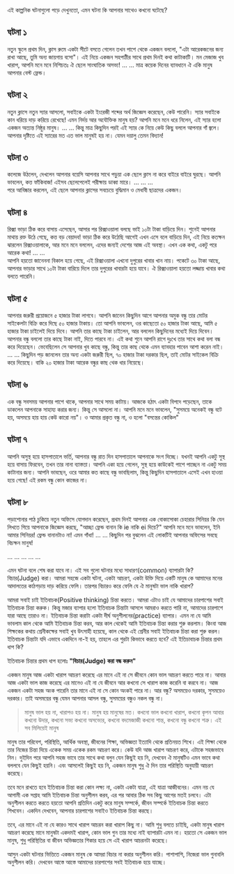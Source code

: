 এই কাল্পনিক ঘটনাগুলো পড়ে দেখুনতো, এমন ঘটনা কি আপনার সাথেও কখনো ঘটেছে?

## ঘটনা ১
নতুন স্কুলে প্রথম দিন, ক্লাস রুমে একটা সীটে বসতে গেলেন তখন পাশে থেকে একজন বললো, "এটা আরেকজনের জন্য রাখা আছে,
তুমি অন্য জায়গায় বসো"। এই নিয়ে একজন সহপাঠীর সাথে প্রথম দিনই কথা কাটাকাটি। মন মেজাজ খুব খারাপ, আপনি মনে মনে নিশিচতঃ ঐ ছেলে সাংঘাতিক অসভ্য!
... ...
মাত্র কয়েক দিনের ব্যাবধানে ঐ একি মানুষ আপনার বেস্ট ফ্রেন্ড।

## ঘটনা ২
নতুন ক্লাসে নতুন স্যার আসলো, সবাইকে একটা ইংরেজী শব্দের অর্থ জিজ্ঞেস করেছেন, কেউ পারেনি। স্যার সবাইকে কান ধরিয়ে দাড় করিয়ে রেখেছে! এমন নির্দয়
আর অযৌক্তিক মানুষ হয়? আপনি মনে মনে ধরে নিলেন, এই স্যার হলো একজন অত্যন্ত নিষ্ঠুর মানুষ।
... ...
কিন্তু মাত্র কিছুদিন পরই এই স্যার কে নিয়ে কেউ কিছু বললে আপনার গাঁ জ্বলে। আপনার দৃষ্টিতে এই স্যারের মত এত ভাল মানুষই হয় না। যেমন দয়ালু তেমন বিদ্যান!

## ঘটনা ৩
কলেজে উঠলেন, দেখলেন আপনার বয়েসি আপনার সাথে পড়ুয়া এক ছেলে ক্লাস না করে বাইরে বাইরে ঘুরছে। আপনি ভাবলেন, কত্ত ফাঁকিবাজ! এইসব
ছেলেপেলেই পরীক্ষায় ডাব্বা মারে।
... ... ...  
পরে আবিষ্কার করলেন, এই ছেলে আপনার ক্লাসের সবচেয়ে বুদ্ধিমান ও মেধাবী ছাত্রদের একজন।

## ঘটনা ৪
রিক্সা ভাড়া ঠিক করে বাসায় এসেছেন, আসার পর রিক্সাওয়ালা বলছে ভাই ১০টা টাকা বাড়িয়ে দিন। শুনেই আপনার মাথায় রক্ত উঠে গেছে, কত্ত বড় বেয়াদব!
ভাড়া ঠিক করে উঠেছি আগেই এখন এসে বলে বাড়িয়ে দিন, এই নিয়ে কতক্ষন ঝারলেন রিক্সাওয়ালাকে, আর মনে মনে বললেন, এদের জন্যই দেশের আজ এই অবস্থা।
এখন এক কথা, একটু পরে আরেক কথা!
... ...  
আপনি হয়তো জানেননা বিকাল হয়ে গেছে, এই রিক্সাওয়ালা এখনো দুপুরের খাবার খান নায়।
পকেটে ৩০ টাকা আছে, আপনার ভাড়ার সাথে ১০টা টাকা বারিয়ে দিলে তার দুপুরের খাবারটা হয়ে যাবে। ঐ রিক্সাওয়ালা হয়তো লজ্জায় খাবার কথা বলতে পারেনি।

## ঘটনা ৫
আপনার জরুরী প্রয়োজনে ৫ হাজার টাকা লাগবে। আপনি জানেন কিছুদিন আগে আপনার অমুক বন্ধু তার মোটর সাইকেলটা বিক্রি করে দিছে ৫০ হাজার টাকায়।
তো আপনি ভাবলেন, ওর কাছেতো ৫০ হাজার টাকা আছে, আমি ৫ হাজার টাকা চাইলেই দিয়ে দিবে। আপনি তার কাছে টাকা চাইলেন,
আর বললেন কিছুদিনের মধ্যেই দিয়ে দিবেন। আপনার বন্ধু বললো তার কাছে টাকা নাই, দিতে পারবে না। এই কথা শুনে আপনি রাগে দুঃখে তার সাথে কথা বলা বন্ধ
করে দিয়েছেন। ভেবেছিলেন সে আপনার খুব কাছে বন্ধু, কিন্তু তার কাছ থেকে এমন ব্যাবহার পাবেন আশা করেন নাই।
... ...
কিছুদিন পড় জানলেন তার অন্য একটা জরুরী ছিল, ৭০ হাজার টাকা দরকার ছিল, তাই মোটর সাইকেল বিক্রি করে দিয়েছে।  বাকি ২০ হাজার টাকা
আরেক বন্ধুর কাছ থেক ধার নিয়েছে।

## ঘটনা ৬
এক বন্ধু সবসময় আপনার পাশে থাকে, আপনার সাথে সময় কাটায়। আজকে হঠাৎ একটা বিপদে পড়েছেন, তাকে ডাকলেন আপনাকে সাহায্য করার জন্য।
কিন্তু সে আসলো না। আপনি মনে মনে ভাবলেন, "সুসময়ে অনেকই বন্ধু বটে হয়, অসময়ে হায় হায় কেউ কারো নয়"। ও আমার প্রকৃত বন্ধু না,
ও হলো "বসন্তের কোকিল"

## ঘটনা ৭
আপনি অসুস্থ হয়ে হাসপাতালে ভর্তি, আপনার বন্ধু রাত দিন হাসপাতালে আপনাকে সংগ দিচ্ছে। যখনই আপনি একটু সুস্থ হয়ে বাসায় ফিরবেন, তখন তার নানা ব্যাস্ততা।
আপনি একা হয়ে গেলেন, সুস্থ হয়ে কাউকেই পাশে পাচ্ছেন না একটু সময় কাটানার জন্য। আপনি ভাবছেন, ওরে আমার কত কাছে বন্ধু ভাবছিলাম,
কিন্তু কিছুদিন হাসপাতালে এসেই এখন হাওয়া হয়ে গেছে! এই রকম বন্ধু কোন কাজের না।

## ঘটনা ৮
পড়াশোনার পাঠ চুকিয়ে নতুন অফিসে যোগদান করেছেন, প্রথম দিনই আপনার এক বোকাসোকা চেহারার সিনিয়র কি যেন লিখতে গিয়ে আপনাকে জিজ্ঞেস করছে,
"আচ্ছা ফ্রেন্ড বানান কি ie নাকি ei দিয়ে?" আপনি মনে মনে ভাবলেন, ইনি আমার সিনিয়র! ফ্রেন্ড বানানটাও না! এমন গাঁধা!
... ...
কিছুদিন পর বুঝলেন এই লোকটিই আপনার অফিসের সবছে বিচক্ষন মানুষ!

... ... ... ... ...

এমন ঘটনা বলে শেষ করা যাবে না। এই সব গুলো ঘটনার মধ্যে সাধারণ(common) ব্যাপারটা কি? বিচার(Judge) করা। আমরা সহজে একটা ঘটনা,
একটা আচরণ, একটা উক্তি দিয়ে একটি মানুষ কে আমাদের মনের আদালতের কাঠগড়ায় দাড় করিয়ে ফেলি। তারপর বিচারও করে ফেলি যে
ঐ মানুষটা ভাল নাকি খারাপ?

আমরা সবাই চাই ইতিবাচক(Positive thinking) চিন্তা করতে। আমরা এটাও চাই যে আমাদের চারপাশের সবাই ইতিবাচক চিন্তা করুক।
কিন্তু মজার ব্যাপার হলো ইতিবাচক চিন্তাটা আসলে আমরাও করতে পারি না, আমাদের চারপাশে যারা আছে তারাও না। ইতিবাচক চিন্তা করাটা
একটা দীর্ঘ অনুশীলনের(practice) ব্যাপার। এমন না যে আমি ভাবলাম কাল থেকে আমি ইতিবাচক চিন্তা করব, আর কাল থেকেই আমি
ইতিবাচক চিন্তা করার শুরু করলাম। কিংবা আজ শিক্ষকের কথায় শ্রেনীকক্ষের সবাই খুব উৎসাহী হয়েছে, কাল থেকে এই শ্রেনীর সবাই ইতিবাচক চিন্তা করা শুরু করল।
ইতিবাচক চিন্তাটা যদি এভাবে একদিনে না-ই হয়, তাহলে এর শুরটা কিভাবে করতে হবে? এই ইতিচাবাচক চিন্তার প্রথম ধাপ কি?

ইতিবাচক চিন্তার প্রথম ধাপ হলোঃ **"বিচার(Judge) করা বন্ধ করুন"**

একজন মানুষ আজ একটা খারাপ আচরণ করেছে এর মানে এই না সে জীবনে কোন ভাল আচরণ করতে পারে না। আবার আজ একটা ভাল কাজ করেছে এর মানেও
এই না যে জীবনে আর কখনো সে খারাপ কাজ করেনি বা করবে না। আজ একজন একটা সহজ অংক পারেনি তার মানে এই না সে কোন অংকই পারে না।
আর বন্ধু? অসময়েও দরকার, সুসময়েও দরকার। তাই অসময়ের বন্ধু যেমন আপনার আসল বন্ধু, সুসময়ের বন্ধুও নকল বন্ধু না।

> মানুষ ভাল হয় না, খারাপও হয় না। মানুষ হয় মানুষের মত। কখনো ভাল কখনো খারাপ, কখনো কৃপন আবার কখনো উদার, কখনো সভ্য কখনো অসভ্যের, কখনো
বদমেজাজী কখনো শান্ত, কখনো বন্ধু কখনো শত্রু। এই সব মিলিয়েই মানুষ


মানুষ তার পরিবেশ, পরিস্থিতি, আর্থিক অবস্থা, জীবনের শিক্ষা, অভিজ্ঞতা ইত্যাদি থেকে প্রতিনয়ত শিখে। এই শিক্ষা থেকে তার নিজের চিন্তা দিয়ে একেক সময়
একেক রকম আচরণ করে। কেউ যদি আজ খারাপ আচরণ করে, এটাকে সহজভাবে নিন। দুইদিন পরে আপনি সহজ ভাবে তার সাথে কথা বলুন যেন কিছুই হয় নি,
দেখবেন ঐ মানুষটিও এমন ভাবে কথা বললবে যেন কিছুই হয়নি। এবং আসলেই কিছুই হয় নি, একজন মানুষ শুধু ঐ দিন তার পরিস্থিতি অনুযায়ী আচরণ করেছে।

তবে মনে রাখতে হবে ইতিবাচক চিন্তা করা কোন লক্ষ্য না, একটা একটা যাত্রা, এই যাত্রা আজীবনের।
এমন নয় যে আগামী এক সপ্তাহ আমি ইতিবাচক চিন্তা অনুশীলন করব, এর পর আবার ঠিক সব কিছু আগের মতই চলবে। এটা অনুশীলন করতে করতে
হয়তো আপনি প্রতিদিন একটু করে মানুষ সম্পর্কে, জীবন সম্পর্কে ইতিবাচক চিন্তা করতে শিখবেন। একদিন দেখবেন, আপনার চারপাশের সবাইও ইতিবাচক চিন্তা করছে।

তবে, এর মানে এই না যে কারও সাথে খারাপ আচরন করা খারাপ কিছু না। আমি শুধু বলতে চাইছি, একটা মানুষ খারাপ আচরণ করেছে মানে মানুষটা একদমই
খারাপ, কোন ভাল গুন তার মধ্যে নাই ব্যাপারটা এমন না। হয়তো সে একজন ভাল মানুষ, শুধু পরিস্থিতির বা জীবন অভিজ্ঞতার শিকার হয়ে সে এই খারাপ আচরনটা করেছে।

আসুন একটা ঘটনার ভিত্তিতে একজন মানুষ কে আমরা বিচার না করার অনুশীলন করি। পাশাপাশি, নিজেরা ভাল গুনাবলি অনুশীলন করি। দেখবেন আস্তে আস্তে
আমাদের চারপাশের সবই ইতিবাচক হয়ে যাচ্ছে।
